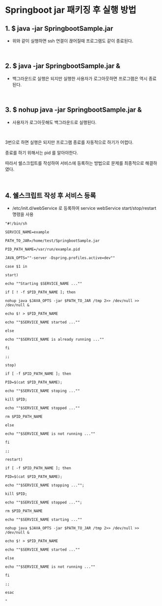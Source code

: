 # __Springboot jar 패키징 후 실행 방법__

## __1. $ java -jar SpringbootSample.jar__

- 위와 같이 실행하면 ssh 연결이 끊어질때 프로그램도 같이 종료된다.

​

## __2. $ java -jar SpringbootSample.jar &__

- 백그라운드로 실행은 되지만 실행한 사용자가 로그아웃하면 프로그램은 역시 종료된다.

​

## __3. $ nohup java -jar SpringbootSample.jar &__

- 사용자가 로그아웃해도 백그라운드로 실행된다.

​

3번으로 하면 실행은 되지만 프로그램 종료를 자동적으로 하기가 어렵다. 

종료를 하기 위해서는 pid 를 알아야한다.

따라서 쉘스크립트를 작성하여 서비스에 등록하는 방법으로 문제를 최종적으로 해결하였다.

​

## __4. 쉘스크립트 작성 후 서비스 등록__

- /etc/init.d/webService 로 등록하여 service webService start/stop/restart 명령을 사용

```shell
"#!/bin/sh

SERVICE_NAME=example

PATH_TO_JAR=/home/test/SpringbootSample.jar

PID_PATH_NAME=/var/run/example.pid

JAVA_OPTS=""-server -Dspring.profiles.active=dev""

case $1 in

start)

echo ""Starting $SERVICE_NAME ...""

if [ ! -f $PID_PATH_NAME ]; then

nohup java $JAVA_OPTS -jar $PATH_TO_JAR /tmp 2>> /dev/null >> /dev/null &

echo $! > $PID_PATH_NAME

echo ""$SERVICE_NAME started ...""

else

echo ""$SERVICE_NAME is already running ...""

fi

;;

stop)

if [ -f $PID_PATH_NAME ]; then

PID=$(cat $PID_PATH_NAME);

echo ""$SERVICE_NAME stoping ...""

kill $PID;

echo ""$SERVICE_NAME stopped ...""

rm $PID_PATH_NAME

else

echo ""$SERVICE_NAME is not running ...""

fi

;;

restart)

if [ -f $PID_PATH_NAME ]; then

PID=$(cat $PID_PATH_NAME);

echo ""$SERVICE_NAME stopping ..."";

kill $PID;

echo ""$SERVICE_NAME stopped ..."";

rm $PID_PATH_NAME

echo ""$SERVICE_NAME starting ...""

nohup java $JAVA_OPTS -jar $PATH_TO_JAR /tmp 2>> /dev/null >> /dev/null &

echo $! > $PID_PATH_NAME

echo ""$SERVICE_NAME started ...""

else

echo ""$SERVICE_NAME is not running ...""

fi

;;

esac

"
```
